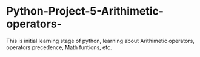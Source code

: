 # Python-Project-5-Arithimetic-operators-
This is initial learning stage of python, learning about Arithimetic operators, operators precedence, Math funtions, etc.
